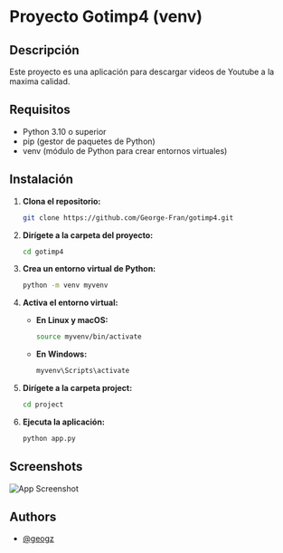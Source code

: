 
# Proyecto Gotimp4 (venv)

## Descripción

Este proyecto es una aplicación para descargar videos de Youtube a la maxima calidad.

## Requisitos

- Python 3.10 o superior
- pip (gestor de paquetes de Python)
- venv (módulo de Python para crear entornos virtuales)

## Instalación

1. **Clona el repositorio:**
   ```bash
   git clone https://github.com/George-Fran/gotimp4.git
   ```

2. **Dirígete a la carpeta del proyecto:**
   ```bash
   cd gotimp4
   ```

3. **Crea un entorno virtual de Python:**
   ```bash
   python -m venv myvenv
   ```

4. **Activa el entorno virtual:**
   - **En Linux y macOS:**
     ```bash
     source myvenv/bin/activate
     ```
   - **En Windows:**
     ```bash
     myvenv\Scripts\activate
     ```

5. **Dirígete a la carpeta project:**
   ```bash
   cd project
   ```

6. **Ejecuta la aplicación:**
   ```bash
   python app.py
   ```

## Screenshots

![App Screenshot](https://i.postimg.cc/cJQ6LrmM/240803-23h08m34s-screenshot.png)

## Authors

- [@geogz](https://www.github.com/George-Fran)
